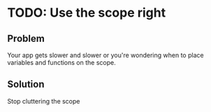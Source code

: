 # TODO: Use the scope right

## Problem

Your app gets slower and slower or you're wondering when to place variables and functions on the scope.

## Solution

Stop cluttering the scope


